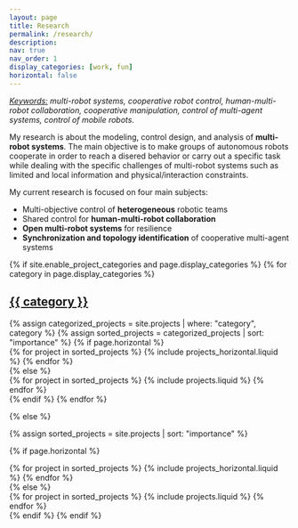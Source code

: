 ```yaml
---
layout: page
title: Research
permalink: /research/
description: 
nav: true
nav_order: 1
display_categories: [work, fun]
horizontal: false
---
```


*<u>Keywords:</u> multi-robot systems, cooperative robot control, human-multi-robot collaboration, cooperative manipulation, control of multi-agent systems, control of mobile robots.*

My research is about the modeling, control design, and analysis of **multi-robot systems**. The main objective is to make groups of autonomous robots cooperate in order to reach a disered behavior or carry out a specific task while dealing with the specific challenges of multi-robot systems such as limited and local information and physical/interaction constraints.

My current research is focused on four main subjects:

* Multi-objective control of **heterogeneous** robotic teams
* Shared control for **human-multi-robot collaboration**
* **Open multi-robot systems** for resilience
* **Synchronization and topology identification** of cooperative multi-agent systems

<!-- pages/projects.md -->
<div class="projects">
{% if site.enable_project_categories and page.display_categories %}
  <!-- Display categorized projects -->
  {% for category in page.display_categories %}
  <a id="{{ category }}" href=".#{{ category }}">
    <h2 class="category">{{ category }}</h2>
  </a>
  {% assign categorized_projects = site.projects | where: "category", category %}
  {% assign sorted_projects = categorized_projects | sort: "importance" %}
  <!-- Generate cards for each project -->
  {% if page.horizontal %}
  <div class="container">
    <div class="row row-cols-1 row-cols-md-2">
    {% for project in sorted_projects %}
      {% include projects_horizontal.liquid %}
    {% endfor %}
    </div>
  </div>
  {% else %}
  <div class="row row-cols-1 row-cols-md-3">
    {% for project in sorted_projects %}
      {% include projects.liquid %}
    {% endfor %}
  </div>
  {% endif %}
  {% endfor %}

{% else %}

<!-- Display projects without categories -->

{% assign sorted_projects = site.projects | sort: "importance" %}

  <!-- Generate cards for each project -->

{% if page.horizontal %}

  <div class="container">
    <div class="row row-cols-1 row-cols-md-2">
    {% for project in sorted_projects %}
      {% include projects_horizontal.liquid %}
    {% endfor %}
    </div>
  </div>
  {% else %}
  <div class="row row-cols-1 row-cols-md-3">
    {% for project in sorted_projects %}
      {% include projects.liquid %}
    {% endfor %}
  </div>
  {% endif %}
{% endif %}
</div>
